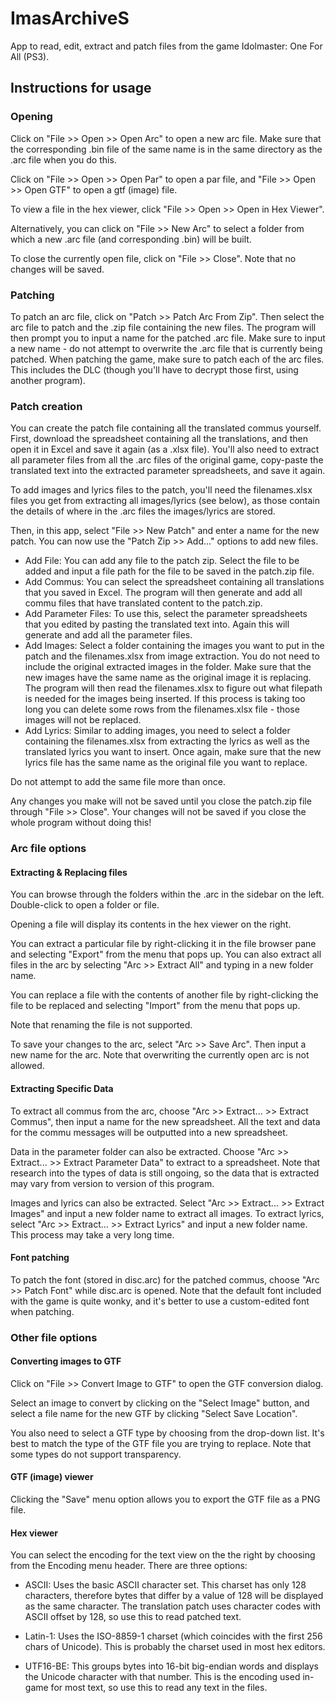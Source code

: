 # ImasArchiveS
App to read, edit, extract and patch files from the game Idolmaster: One For All (PS3).

## Instructions for usage
### Opening
Click on "File >> Open >> Open Arc" to open a new arc file. 
Make sure that the corresponding .bin file of the same name is in the same directory as the .arc file when you do this.

Click on "File >> Open >> Open Par" to open a par file, and "File >> Open >> Open GTF" to open a gtf (image) file.

To view a file in the hex viewer, click "File >> Open >> Open in Hex Viewer".

Alternatively, you can click on "File >> New Arc" to select a folder from which a new .arc file (and corresponding .bin)
will be built.

To close the currently open file, click on "File >> Close". Note that no changes will be saved.

### Patching
To patch an arc file, click on "Patch >> Patch Arc From Zip". Then select the arc file to patch
and the .zip file containing the new files.
The program will then prompt you to input a name for the patched .arc file. Make sure to input a new name - do not 
attempt to overwrite the .arc file that is currently being patched.
When patching the game, make sure to patch each of the arc files. This includes the DLC (though you'll have to decrypt those first, 
using another program).

### Patch creation
You can create the patch file containing all the translated commus yourself. 
First, download the spreadsheet 
containing all the translations, and then open it in Excel and save it again (as a .xlsx file).
You'll also need to extract all parameter files from all the .arc files of the original game, copy-paste 
the translated text into the extracted parameter spreadsheets, and save it again.

To add images and lyrics files to the patch, you'll need the filenames.xlsx files you get from extracting all 
images/lyrics (see below), as those contain the details of where in the .arc files the images/lyrics are stored.

Then, in this app, select "File >> New Patch" and enter a name for the new patch.
You can now use the "Patch Zip >> Add..." options to add new files.
* Add File: You can add any file to the patch zip. Select the file to be added and input a file path for the file
to be saved in the patch.zip file.
* Add Commus: You can select the spreadsheet containing all translations that you saved in Excel. The program will
then generate and add all commu files that have translated content to the patch.zip.
* Add Parameter Files: To use this, select the parameter spreadsheets that you edited by pasting the translated text into.
Again this will generate and add all the parameter files.
* Add Images: Select a folder containing the images you want to put in the patch and the filenames.xlsx from image extraction.
You do not need to include the original extracted images in the folder.
Make sure that the new images have the same name as the original image it is replacing. The program will then 
read the filenames.xlsx to figure out what filepath is needed for the images being inserted. If this process is taking too long
you can delete some rows from the filenames.xlsx file - those images will not be replaced.
* Add Lyrics: Similar to adding images, you need to select a folder containing the filenames.xlsx from extracting the lyrics
as well as the translated lyrics you want to insert. Once again, make sure that the new lyrics file has the same name as the original
file you want to replace.

Do not attempt to add the same file more than once.

Any changes you make will not be saved until you close the patch.zip file through "File >> Close". Your changes will 
not be saved if you close the whole program without doing this!

### Arc file options
#### Extracting & Replacing files
You can browse through the folders within the .arc in the sidebar on the left. Double-click to open a folder or file.

Opening a file will display its contents in the hex viewer on the right.

You can extract a particular file by right-clicking it in the file browser pane and selecting "Export" from the menu that pops up.
You can also extract all files in the arc by selecting "Arc >> Extract All" and typing in a new folder name.

You can replace a file with the contents of another file by right-clicking the file to be replaced and selecting "Import"
from the menu that pops up.

Note that renaming the file is not supported.

To save your changes to the arc, select "Arc >> Save Arc". Then input a new name for the arc. Note that overwriting the currently 
open arc is not allowed.

#### Extracting Specific Data
To extract all commus from the arc, choose "Arc >> Extract... >> Extract Commus", then input a name for the new spreadsheet.
All the text and data for the commu messages will be outputted into a new spreadsheet.

Data in the parameter folder can also be extracted. Choose "Arc >> Extract... >> Extract Parameter Data" to extract to a 
spreadsheet. Note that research into the types of data is still ongoing, so the data that is extracted may vary from version to version
of this program.

Images and lyrics can also be extracted. Select "Arc >> Extract... >> Extract Images" and input a new folder name to extract all images.
To extract lyrics, select "Arc >> Extract... >> Extract Lyrics" and input a new folder name.
This process may take a very long time.

#### Font patching
To patch the font (stored in disc.arc) for the patched commus, choose "Arc >> Patch Font"
while disc.arc is opened. Note that the default font included with the game is quite wonky, and
it's better to use a custom-edited font when patching.

### Other file options

#### Converting images to GTF 
Click on "File >> Convert Image to GTF" to open the GTF conversion dialog.

Select an image to convert by clicking on the "Select Image" button, and select a file name for the new GTF by 
clicking "Select Save Location".

You also need to select a GTF type by choosing from the drop-down list. It's best to match the type of the GTF file 
you are trying to replace. Note that some types do not support transparency.

#### GTF (image) viewer
Clicking the "Save" menu option allows you to export the GTF file as a PNG file.

#### Hex viewer
You can select the encoding for the text view on the the right by choosing from the Encoding menu 
header. There are three options:

* ASCII: Uses the basic ASCII character set. This charset has only 128 characters, therefore 
bytes that differ by a value of 128 will be displayed as the same character. The translation patch 
uses character codes with ASCII offset by 128, so use this to read patched text.

* Latin-1: Uses the ISO-8859-1 charset (which coincides with the first 256 chars of Unicode). 
This is probably the charset used in most hex editors.

* UTF16-BE: This groups bytes into 16-bit big-endian words and displays the Unicode character with that 
number. This is the encoding used in-game for most text, so use this to read any text in the files.
